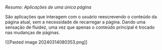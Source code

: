 *Resumo: Aplicações de uma única página*

São aplicações que interagem com o usuário reescrevendo o conteúdo da página atual, sem a necessidade de recarregar a página. 
Dando uma sensação de fluidez, uma vez que apenas o conteúdo principal é trocado nas mudanças de páginas.

![[Pasted image 20240314080353.png]]